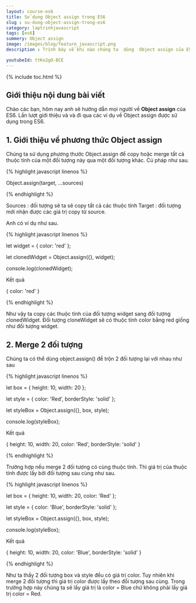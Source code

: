 ```yaml
---
layout: course-es6
title: Sử dụng Object assign trong ES6 
slug : su-dung-object-assign-trong-es6
category: laptrinhjavascript
tags: [es6]
summery: Object assign
image: /images/blog/feature_javascript.png
description : Trình bày về khi nào chúng ta  dùng  Object assign của ES6. Lần lượt giới thiệu và và đi qua các ví dụ về Object assign được sử dụng trong ES6.

youtubeId: ttKo2gO-BCE
---
```


{% include toc.html %}

## **Giới thiệu nội dung bài viết**

Chào các bạn, hôm nay anh sẽ hướng dẫn mọi người về  <b>Object assign</b> của ES6. Lần lượt giới thiệu và và đi qua các ví dụ về Object assign được sử dụng trong ES6.

## **1. Giới thiệu về phương thức Object assign**

Chúng ta sử dụng phương thước Object.assign để copy hoặc merge tất cả thuộc tính của một đối tượng này qua một đối tượng khác. Cú pháp như sau.


{% highlight javascript  linenos %}

Object.assign(target, ...sources)

{% endhighlight %}

Sources : đối tượng sẽ ta sẽ copy tất cả các thuộc tính
Target : đối tượng mới nhận được các giá trị copy từ source.

Anh có ví dụ như sau.

{% highlight javascript  linenos %}

let widget = {
    color: 'red'
};

let clonedWidget = Object.assign({}, widget);

console.log(clonedWidget);

Kết quả

{ color: 'red' }

{% endhighlight %}

Như vậy ta copy các thuộc tính của đối tượng widget sang đối tượng clonedWidget. Đối tượng cloneWidget sẽ có thuộc tính color bằng red giống như đối tượng widget.

## **2. Merge 2 đối tượng**

Chúng ta có thể dùng object.assign() để trộn 2 đối tượng lại với nhau như sau

{% highlight javascript  linenos %}

let box = {
    height: 10,
    width: 20
};

let style = {
    color: 'Red',
    borderStyle: 'solid'
};

let styleBox = Object.assign({}, box, style);

console.log(styleBox);

Kết quả

{
    height: 10,
    width: 20,
    color: 'Red',
    borderStyle: 'solid'
}

{% endhighlight %}

Trường hợp nếu merge 2 đối tượng có cùng thuộc tính. Thì giá trị của thuộc tính được lấy bởi đối tượng sau cùng như sau.

{% highlight javascript  linenos %}

let box = {
    height: 10,
    width: 20,
    color: 'Red'
};

let style = {
    color: 'Blue',
    borderStyle: 'solid'
};

let styleBox = Object.assign({}, box, style);

console.log(styleBox);

Kết quả

{
    height: 10,
    width: 20,
    color: 'Blue',
    borderStyle: 'solid'
}

{% endhighlight %}

Như ta thấy 2 đối tượng box và style đều có giá trị color. Tuy nhiên khi merge 2 đối tượng thì giá trị color được lấy theo đối tượng sau cùng. Trong trường hợp này chúng ta sẽ lấy giá trị là color = Blue chứ không phải lấy giá trị color = Red.





























